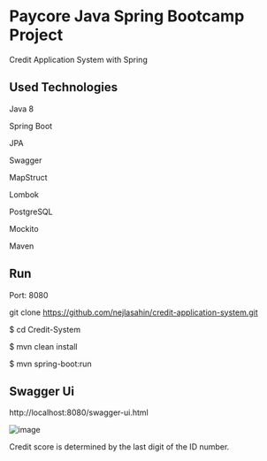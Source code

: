 # Paycore Java Spring Bootcamp Project
Credit Application System with Spring 

## Used Technologies

Java 8

Spring Boot

JPA

Swagger

MapStruct

Lombok

PostgreSQL

Mockito

Maven

## Run

Port: 8080

git clone https://github.com/nejlasahin/credit-application-system.git

$ cd Credit-System

$ mvn clean install

$ mvn spring-boot:run

## Swagger Ui

http://localhost:8080/swagger-ui.html

![image](https://user-images.githubusercontent.com/34608780/155898490-9b475055-5df3-4361-9d6f-27a40299d324.png)

Credit score is determined by the last digit of the ID number.
